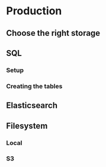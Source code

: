 # Production

## Choose the right storage

## SQL

### Setup

### Creating the tables

## Elasticsearch

## Filesystem

### Local

### S3
